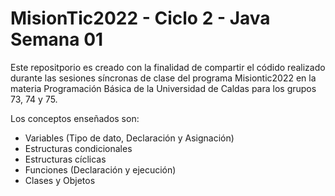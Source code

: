 # MisionTic2022 - Ciclo 2 - Java Semana 01

Este repositporio es creado con la finalidad de compartir el códido realizado durante las sesiones síncronas de clase del programa Misiontic2022 en la materia Programación Básica de la Universidad de Caldas para los grupos 73, 74 y 75.

Los conceptos enseñados son:
- Variables (Tipo de dato, Declaración y Asignación)
- Estructuras condicionales
- Estructuras cíclicas
- Funciones (Declaración y ejecución)
- Clases y Objetos
